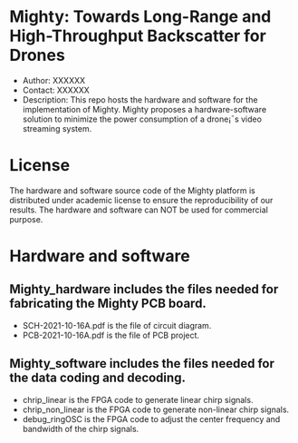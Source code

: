 # Mighty: Towards Long-Range and High-Throughput Backscatter for Drones
- Author: XXXXXX
- Contact: XXXXXX
- Description: This repo hosts the hardware and software for the implementation of Mighty. Mighty proposes a hardware-software solution to minimize the power consumption of a drone¡¯s video streaming system.


# License

The hardware and software source code of the Mighty platform is distributed under academic license to ensure the reproducibility of our results. The hardware and software can NOT be used for commercial purpose.

# Hardware and software

## Mighty_hardware includes the files needed for fabricating the Mighty PCB board.

- SCH-2021-10-16A.pdf is the file of circuit diagram.
- PCB-2021-10-16A.pdf is the file of PCB project.


## Mighty_software includes the files needed for the data coding and decoding.

- chrip_linear is the FPGA code to generate linear chirp signals.
- chrip_non_linear is the FPGA code to generate non-linear chirp signals.
- debug_ringOSC is the FPGA code to adjust the center frequency and bandwidth of the chirp signals.






